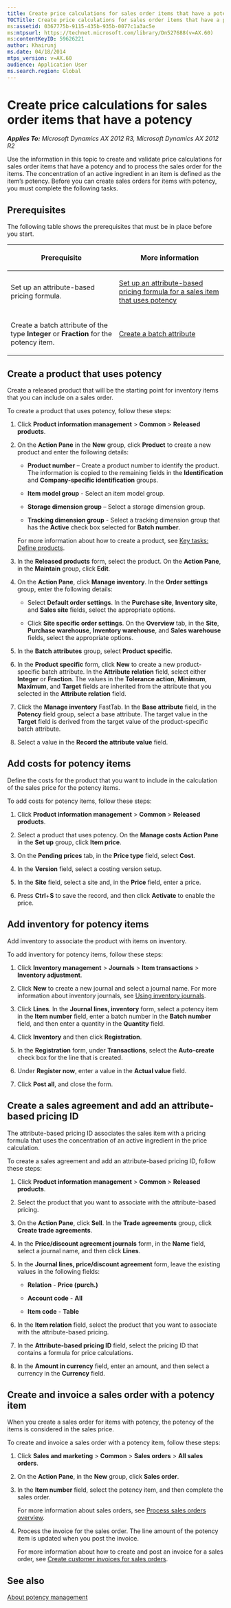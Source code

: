 ```yaml
---
title: Create price calculations for sales order items that have a potency
TOCTitle: Create price calculations for sales order items that have a potency
ms:assetid: 0367775b-9115-435b-935b-0077c1a3ac5e
ms:mtpsurl: https://technet.microsoft.com/library/Dn527688(v=AX.60)
ms:contentKeyID: 59626221
author: Khairunj
ms.date: 04/18/2014
mtps_version: v=AX.60
audience: Application User
ms.search.region: Global
---
```


# Create price calculations for sales order items that have a potency 


_**Applies To:** Microsoft Dynamics AX 2012 R3, Microsoft Dynamics AX 2012 R2_

Use the information in this topic to create and validate price calculations for sales order items that have a potency and to process the sales order for the items. The concentration of an active ingredient in an item is defined as the item’s potency. Before you can create sales orders for items with potency, you must complete the following tasks.

## Prerequisites

The following table shows the prerequisites that must be in place before you start.

<table>
<colgroup>
<col style="width: 50%" />
<col style="width: 50%" />
</colgroup>
<thead>
<tr class="header">
<th><p>Prerequisite</p></th>
<th><p>More information</p></th>
</tr>
</thead>
<tbody>
<tr class="odd">
<td><p>Set up an attribute-based pricing formula.</p></td>
<td><p><a href="set-up-an-attribute-based-pricing-formula-for-a-sales-item-that-uses-potency.md">Set up an attribute-based pricing formula for a sales item that uses potency</a></p></td>
</tr>
<tr class="even">
<td><p>Create a batch attribute of the type <strong>Integer</strong> or <strong>Fraction</strong> for the potency item.</p></td>
<td><p><a href="create-a-batch-attribute.md">Create a batch attribute</a></p></td>
</tr>
</tbody>
</table>


## Create a product that uses potency

Create a released product that will be the starting point for inventory items that you can include on a sales order.

To create a product that uses potency, follow these steps:

1.  Click **Product information management** \> **Common** \> **Released products**.

2.  On the **Action Pane** in the **New** group, click **Product** to create a new product and enter the following details:
    
      - **Product number** – Create a product number to identify the product. The information is copied to the remaining fields in the **Identification** and **Company-specific identification** groups.
    
      - **Item model group** - Select an item model group.
    
      - **Storage dimension group** – Select a storage dimension group.
    
      - **Tracking dimension group** - Select a tracking dimension group that has the **Active** check box selected for **Batch number**.
    
    For more information about how to create a product, see [Key tasks: Define products](key-tasks-define-products.md).

3.  In the **Released products** form, select the product. On the **Action Pane**, in the **Maintain** group, click **Edit**.

4.  On the **Action Pane**, click **Manage inventory**. In the **Order settings** group, enter the following details:
    
      - Select **Default order settings**. In the **Purchase site**, **Inventory site**, and **Sales site** fields, select the appropriate options.
    
      - Click **Site specific order settings**. On the **Overview** tab, in the **Site**, **Purchase warehouse**, **Inventory warehouse**, and **Sales warehouse** fields, select the appropriate options.

5.  In the **Batch attributes** group, select **Product specific**.

6.  In the **Product specific** form, click **New** to create a new product-specific batch attribute. In the **Attribute relation** field, select either **Integer** or **Fraction**. The values in the **Tolerance action**, **Minimum**, **Maximum**, and **Target** fields are inherited from the attribute that you selected in the **Attribute relation** field.

7.  Click the **Manage inventory** FastTab. In the **Base attribute** field, in the **Potency** field group, select a base attribute. The target value in the **Target** field is derived from the target value of the product-specific batch attribute.

8.  Select a value in the **Record the attribute value** field.

## Add costs for potency items

Define the costs for the product that you want to include in the calculation of the sales price for the potency items.

To add costs for potency items, follow these steps:

1.  Click **Product information management** \> **Common** \> **Released products**.

2.  Select a product that uses potency. On the **Manage costs** **Action Pane** in the **Set up** group, click **Item price**.

3.  On the **Pending prices** tab, in the **Price type** field, select **Cost**.

4.  In the **Version** field, select a costing version setup.

5.  In the **Site** field, select a site and, in the **Price** field, enter a price.

6.  Press **Ctrl**+**S** to save the record, and then click **Activate** to enable the price.

## Add inventory for potency items

Add inventory to associate the product with items on inventory.

To add inventory for potency items, follow these steps:

1.  Click **Inventory management** \> **Journals** \> **Item transactions** \> **Inventory adjustment**.

2.  Click **New** to create a new journal and select a journal name. For more information about inventory journals, see [Using inventory journals](using-inventory-journals.md).

3.  Click **Lines**. In the **Journal lines, inventory** form, select a potency item in the **Item number** field, enter a batch number in the **Batch number** field, and then enter a quantity in the **Quantity** field.

4.  Click **Inventory** and then click **Registration**.

5.  In the **Registration** form, under **Transactions**, select the **Auto-create** check box for the line that is created.

6.  Under **Register now**, enter a value in the **Actual value** field.

7.  Click **Post all**, and close the form.

## Create a sales agreement and add an attribute-based pricing ID

The attribute-based pricing ID associates the sales item with a pricing formula that uses the concentration of an active ingredient in the price calculation.

To create a sales agreement and add an attribute-based pricing ID, follow these steps:

1.  Click **Product information management** \> **Common** \> **Released products**.

2.  Select the product that you want to associate with the attribute-based pricing.

3.  On the **Action Pane**, click **Sell**. In the **Trade agreements** group, click **Create trade agreements**.

4.  In the **Price/discount agreement journals** form, in the **Name** field, select a journal name, and then click **Lines**.

5.  In the **Journal lines, price/discount agreement** form, leave the existing values in the following fields:
    
      - **Relation** - **Price (purch.)**
    
      - **Account code** - **All**
    
      - **Item code** - **Table**

6.  In the **Item relation** field, select the product that you want to associate with the attribute-based pricing.

7.  In the **Attribute-based pricing ID** field, select the pricing ID that contains a formula for price calculations.

8.  In the **Amount in currency** field, enter an amount, and then select a currency in the **Currency** field.

## Create and invoice a sales order with a potency item

When you create a sales order for items with potency, the potency of the items is considered in the sales price.

To create and invoice a sales order with a potency item, follow these steps:

1.  Click **Sales and marketing** \> **Common** \> **Sales orders** \> **All sales orders**.

2.  On the **Action Pane**, in the **New** group, click **Sales order**.

3.  In the **Item number** field, select the potency item, and then complete the sales order.
    
    For more information about sales orders, see [Process sales orders overview](process-sales-orders-overview.md).

4.  Process the invoice for the sales order. The line amount of the potency item is updated when you post the invoice.
    
    For more information about how to create and post an invoice for a sales order, see [Create customer invoices for sales orders](create-customer-invoices-for-sales-orders.md).

## See also

[About potency management](about-potency-management.md)

  


